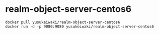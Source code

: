 # realm-object-server-centos6

```
docker pull yusukeiwaki/realm-object-server-centos6
docker run -d -p 9080:9080 yusukeiwaki/realm-object-server-centos6
```

